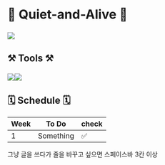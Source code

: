 
  
# 🤫 Quiet-and-Alive 🤫

### <img src="https://img.shields.io/badge/GitHub-000000?style=flat-square&logo=github&logoColor=FFFFFF"/>

## ⚒️ Tools ⚒️

### <img src="https://img.shields.io/badge/unity-000000?style=flat-square&logo=unity&logoColor=FFFFFF"/><img src="https://img.shields.io/badge/c%23-239120?style=flat-square&logo=c-sharp&logoColor=FFFFFF"/>

## 🗓 Schedule 🗓

| Week | To Do | check |
| ----- | ----- | ----- |
| 1 | Something | ✅ |

그냥 글을 쓰다가 줄을 바꾸고 싶으면          스페이스바 3칸 이상


